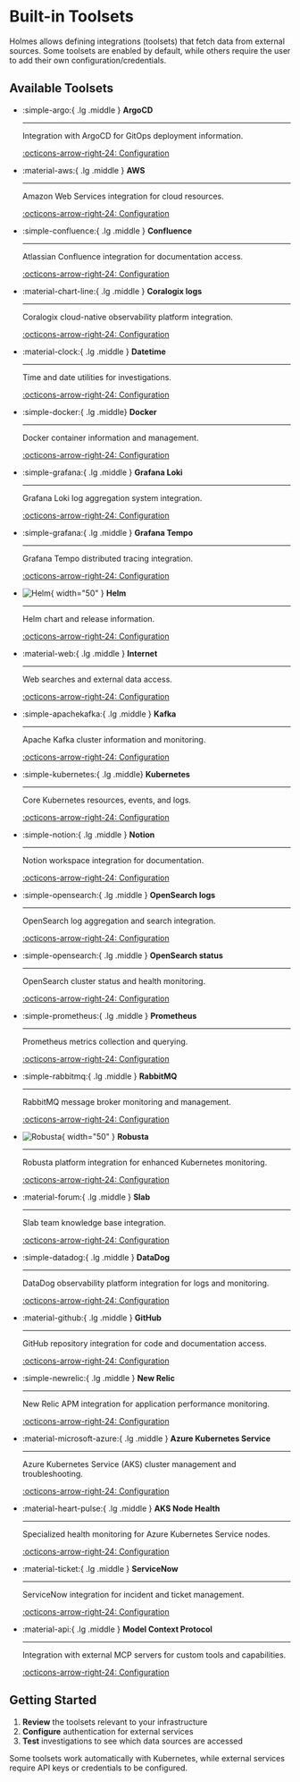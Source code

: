 # Built-in Toolsets

Holmes allows defining integrations (toolsets) that fetch data from external sources. Some toolsets are enabled by default, while others require the user to add their own configuration/credentials.

## Available Toolsets

<div class="grid cards" markdown>

-   :simple-argo:{ .lg .middle } **ArgoCD**

    ---

    Integration with ArgoCD for GitOps deployment information.

    [:octicons-arrow-right-24: Configuration](argocd.md)

-   :material-aws:{ .lg .middle } **AWS**

    ---

    Amazon Web Services integration for cloud resources.

    [:octicons-arrow-right-24: Configuration](aws.md)

-   :simple-confluence:{ .lg .middle } **Confluence**

    ---

    Atlassian Confluence integration for documentation access.

    [:octicons-arrow-right-24: Configuration](confluence.md)

-   :material-chart-line:{ .lg .middle } **Coralogix logs**

    ---

    Coralogix cloud-native observability platform integration.

    [:octicons-arrow-right-24: Configuration](coralogix-logs.md)

-   :material-clock:{ .lg .middle } **Datetime**

    ---

    Time and date utilities for investigations.

    [:octicons-arrow-right-24: Configuration](datetime.md)

-   :simple-docker:{ .lg .middle} **Docker**

    ---

    Docker container information and management.

    [:octicons-arrow-right-24: Configuration](docker.md)

-   :simple-grafana:{ .lg .middle } **Grafana Loki**

    ---

    Grafana Loki log aggregation system integration.

    [:octicons-arrow-right-24: Configuration](grafanaloki.md)

-   :simple-grafana:{ .lg .middle } **Grafana Tempo**

    ---

    Grafana Tempo distributed tracing integration.

    [:octicons-arrow-right-24: Configuration](grafanatempo.md)

-   ![Helm](../../../images/integration_logos/helm_logo.png){ width="50" } **Helm**

    ---

    Helm chart and release information.

    [:octicons-arrow-right-24: Configuration](helm.md)

-   :material-web:{ .lg .middle } **Internet**

    ---

    Web searches and external data access.

    [:octicons-arrow-right-24: Configuration](internet.md)

-   :simple-apachekafka:{ .lg .middle } **Kafka**

    ---

    Apache Kafka cluster information and monitoring.

    [:octicons-arrow-right-24: Configuration](kafka.md)

-   :simple-kubernetes:{ .lg .middle} **Kubernetes**

    ---

    Core Kubernetes resources, events, and logs.

    [:octicons-arrow-right-24: Configuration](kubernetes.md)

-   :simple-notion:{ .lg .middle } **Notion**

    ---

    Notion workspace integration for documentation.

    [:octicons-arrow-right-24: Configuration](notion.md)

-   :simple-opensearch:{ .lg .middle } **OpenSearch logs**

    ---

    OpenSearch log aggregation and search integration.

    [:octicons-arrow-right-24: Configuration](opensearch-logs.md)

-   :simple-opensearch:{ .lg .middle } **OpenSearch status**

    ---

    OpenSearch cluster status and health monitoring.

    [:octicons-arrow-right-24: Configuration](opensearch-status.md)

-   :simple-prometheus:{ .lg .middle } **Prometheus**

    ---

    Prometheus metrics collection and querying.

    [:octicons-arrow-right-24: Configuration](prometheus.md)

-   :simple-rabbitmq:{ .lg .middle } **RabbitMQ**

    ---

    RabbitMQ message broker monitoring and management.

    [:octicons-arrow-right-24: Configuration](rabbitmq.md)

-   ![Robusta](../../../images/integration_logos/robusta_logo.png){ width="50" } **Robusta**

    ---

    Robusta platform integration for enhanced Kubernetes monitoring.

    [:octicons-arrow-right-24: Configuration](robusta.md)

-   :material-forum:{ .lg .middle } **Slab**

    ---

    Slab team knowledge base integration.

    [:octicons-arrow-right-24: Configuration](slab.md)

-   :simple-datadog:{ .lg .middle } **DataDog**

    ---

    DataDog observability platform integration for logs and monitoring.

    [:octicons-arrow-right-24: Configuration](datadog.md)

-   :material-github:{ .lg .middle } **GitHub**

    ---

    GitHub repository integration for code and documentation access.

    [:octicons-arrow-right-24: Configuration](github.md)

-   :simple-newrelic:{ .lg .middle } **New Relic**

    ---

    New Relic APM integration for application performance monitoring.

    [:octicons-arrow-right-24: Configuration](newrelic.md)

-   :material-microsoft-azure:{ .lg .middle } **Azure Kubernetes Service**

    ---

    Azure Kubernetes Service (AKS) cluster management and troubleshooting.

    [:octicons-arrow-right-24: Configuration](aks.md)

-   :material-heart-pulse:{ .lg .middle } **AKS Node Health**

    ---

    Specialized health monitoring for Azure Kubernetes Service nodes.

    [:octicons-arrow-right-24: Configuration](aks-node-health.md)

-   :material-ticket:{ .lg .middle } **ServiceNow**

    ---

    ServiceNow integration for incident and ticket management.

    [:octicons-arrow-right-24: Configuration](servicenow.md)

-   :material-api:{ .lg .middle } **Model Context Protocol**

    ---

    Integration with external MCP servers for custom tools and capabilities.

    [:octicons-arrow-right-24: Configuration](mcp.md)

</div>

## Getting Started

1. **Review** the toolsets relevant to your infrastructure
2. **Configure** authentication for external services
3. **Test** investigations to see which data sources are accessed

Some toolsets work automatically with Kubernetes, while external services require API keys or credentials to be configured.
